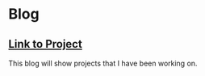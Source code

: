 # Blog

## [Link to Project](https://newyork-anthonyng.herokuapp.com/)

This blog will show projects that I have been working on.
